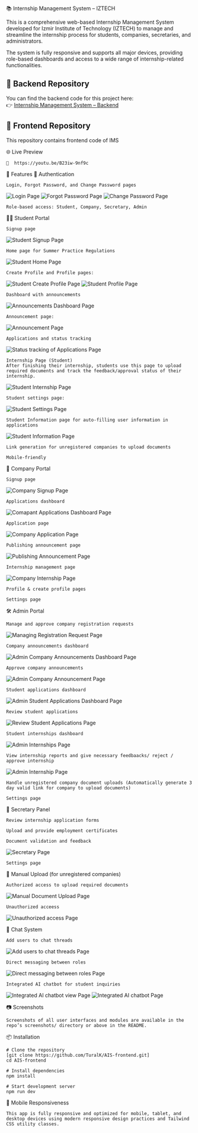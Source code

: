 📚 Internship Management System – IZTECH

This is a comprehensive web-based Internship Management System developed for Izmir Institute of Technology (IZTECH) to manage and streamline the internship process for students, companies, secretaries, and administrators.

The system is fully responsive and supports all major devices, providing role-based dashboards and access to a wide range of internship-related functionalities.

## 🔗 Backend Repository

You can find the backend code for this project here:  
👉 [Internship Management System – Backend](github.com/softwaredeveloper591/Find-Internship-Company-Microservice)

## 🔗 Frontend Repository
This repository contains frontend code of IMS

🌐 Live Preview

    🔗  https://youtu.be/B23iw-9nf9c

🚀 Features
🔐 Authentication

    Login, Forgot Password, and Change Password pages
    
  ![Login Page](screenshots/01a.png)
  ![Forgot Password Page](screenshots/01b.png)
  ![Change Password Page](screenshots/01c.png)

    Role-based access: Student, Company, Secretary, Admin

👨‍🎓 Student Portal

    Signup page
  ![Student Signup Page](screenshots/02a.png)
    
    Home page for Summer Practice Regulations
  ![Student Home Page](screenshots/03a.png)

    Create Profile and Profile pages:
  ![Student Create Profile Page](screenshots/03c.png)
  ![Student Profile Page](screenshots/03b.png)

    Dashboard with announcements
  ![Announcements Dashboard Page](screenshots/03d.png)

    Announcement page:
  ![Announcement Page](screenshots/03e.png)
    
    Applications and status tracking
  ![Status tracking of Applications Page](screenshots/03f.png)
    
    Internship Page (Student)
    After finishing their internship, students use this page to upload required documents and track the feedback/approval status of their internship.
  ![Student Internship Page](screenshots/03g.png)

    Student settings page:
  ![Student Settings Page](screenshots/03h.png)

    Student Information page for auto-filling user information in applications
  ![Student Information Page](screenshots/03i.png)

    Link generation for unregistered companies to upload documents

    Mobile-friendly

🏢 Company Portal

    Signup page
  ![Company Signup Page](screenshots/02b.png)

    Applications dashboard
  ![Comapant Applications Dashboard Page](screenshots/04a.png)

    Application page
  ![Company Application Page](screenshots/04b.png)

    Publishing announcement page
  ![Publishing Announcement Page](screenshots/04c.png)

    Internship management page
  ![Company Internship Page](screenshots/04d.png)
    
    Profile & create profile pages

    Settings page

🛠 Admin Portal

    Manage and approve company registration requests
  ![Managing Registration Request Page](screenshots/05a.png)

    Company announcements dashboard
  ![Admin Company Announcements Dashboard Page](screenshots/05b.png)
    
    Approve company announcements
  ![Admin Company Announcement Page](screenshots/05d.png)

    Student applications dashboard
  ![Admin Student Applications Dashboard Page](screenshots/05c.png)
    
    Review student applications
  ![Review Student Applications Page](screenshots/05e.png)

    Student internships dashboard
  ![Admin Internships Page](screenshots/05f.png)
    
    View internship reports and give necessary feedbaacks/ reject / approve internship
  ![Admin Internship Page](screenshots/05g.png)
    
    Handle unregistered company document uploads (Automatically generate 3 day valid link for company to upload documents)

    Settings page

📄 Secretary Panel

    Review internship application forms

    Upload and provide employment certificates

    Document validation and feedback
    
  ![Secretary Page](screenshots/06a.png)

    Settings page
    
📁 Manual Upload (for unregistered companies)

    Authorized access to upload required documents
  ![Manual Document Upload Page](screenshots/07a.png)

    Unauthorized acceess
  ![Unauthorized access Page](screenshots/07b.png)

💬 Chat System

    Add users to chat threads
  ![Add users to chat threads Page](screenshots/08a.png)

    Direct messaging between roles
  ![Direct messaging between roles Page](screenshots/08d.png)
    
    Integrated AI chatbot for student inquiries
  ![Integrated AI chatbot view Page](screenshots/08b.png)
  ![Integrated AI chatbot Page](screenshots/08c.png)

📷 Screenshots

    Screenshots of all user interfaces and modules are available in the repo’s screenshots/ directory or above in the README.
    
📦 Installation

    # Clone the repository
    [git clone https://github.com/TuralK/AIS-frontend.git]
    cd AIS-frontend
    
    # Install dependencies
    npm install
    
    # Start development server
    npm run dev

📱 Mobile Responsiveness

    This app is fully responsive and optimized for mobile, tablet, and desktop devices using modern responsive design practices and Tailwind CSS utility classes.
